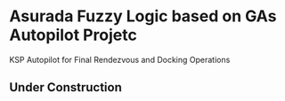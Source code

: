 # Asurada Fuzzy Logic based on GAs Autopilot Projetc
KSP Autopilot for Final Rendezvous and Docking Operations

## Under Construction
